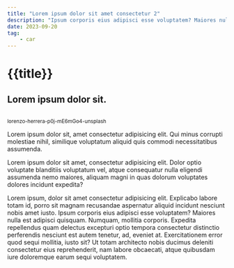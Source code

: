 ```yaml
---
title: "Lorem ipsum dolor sit amet consectetur 2"
description: "Ipsum corporis eius adipisci esse voluptatem? Maiores nulla est adipisci quisquam"
date: 2023-09-20
tag: 
    - car
---
```


<div class="section is-paddingless-horizontal" style="padding-top: 0; margin-top: 0;">
    <h1 class="title is-2">{{title}}</h1>
    <h2 class="subtitle is-3">Lorem ipsum dolor sit.</h2>
</div>
<figure class="columns is-mobile is-variable is-0 is-marginless grid">    
    <div class="column">        
        <div class="image card">
            <a href=""><img src="lorenzo-herrera-p0j-mE6mGo4-unsplash.jpg" alt=""></a> 
        </div>
</div>
</figure>
<figcaption class="level">
    <small class="level-item has-text-grey">lorenzo-herrera-p0j-mE6mGo4-unsplash</small>
</figcaption>
<div class="content is-medium">
    
<p>Lorem ipsum dolor sit, amet consectetur adipisicing elit. Qui minus corrupti molestiae nihil, similique voluptatum aliquid quis commodi necessitatibus assumenda.</p>
<p>Lorem ipsum dolor sit amet, consectetur adipisicing elit. Dolor optio voluptate blanditiis voluptatum vel, atque consequatur nulla eligendi assumenda nemo maiores, aliquam magni in quas dolorum voluptates dolores incidunt expedita?</p>
<p>Lorem ipsum, dolor sit amet consectetur adipisicing elit. Explicabo labore totam id, porro sit magnam recusandae aspernatur aliquid incidunt nesciunt nobis amet iusto. Ipsum corporis eius adipisci esse voluptatem? Maiores nulla est adipisci quisquam. Numquam, mollitia corporis. Expedita repellendus quam delectus excepturi optio tempora consectetur distinctio perferendis nesciunt est autem tenetur, ad, eveniet at. Exercitationem error quod sequi mollitia, iusto sit? Ut totam architecto nobis ducimus deleniti consectetur eius reprehenderit, nam labore obcaecati, atque quibusdam iure doloremque earum sequi voluptatem.</p>
</div>